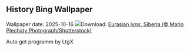 ## History Bing Wallpaper
Wallpaper date: 2025-10-16
![](https://www.bing.com/th?id=OHR.SiberianLynx_EN-IN1490502739_UHD.jpg&w=1000)Download: [Eurasian lynx, Siberia (© Mario Plechaty Photograph/Shutterstock)](https://www.bing.com/th?id=OHR.SiberianLynx_EN-IN1490502739_UHD.jpg)

Auto get programm by LtgX
